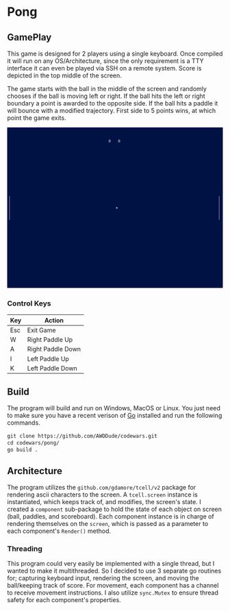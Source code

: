 # Pong

## GamePlay

This game is designed for 2 players using a single keyboard. Once compiled it will run on any OS/Architecture, since the only requirement is a TTY interface it can even be played via SSH on a remote system. Score is depicted in the top middle of the screen.

The game starts with the ball in the middle of the screen and randomly chooses if the ball is moving left or right. If the ball hits the left or right boundary a point is awarded to the opposite side. If the ball hits a paddle it will bounce with a modified trajectory. First side to 5 points wins, at which point the game exits.

![gameplay video](./pong_gameplay.gif)

### Control Keys

| Key | Action            |
|-----|-------------------|
| Esc | Exit Game         |
| W   | Right Paddle Up   |
| A   | Right Paddle Down |
| I   | Left Paddle Up    |
| K   | Left Paddle Down  |

## Build

The program will build and run on Windows, MacOS or Linux. You just need to make sure you have a recent verison of [Go](https://go.dev/dl/) installed and run the following commands.

```Shell
git clone https://github.com/AWDDude/codewars.git
cd codewars/pong/
go build .
```

## Architecture

The program utilizes the `github.com/gdamore/tcell/v2` package for rendering ascii characters to the screen. A `tcell.screen` instance is instantiated, which keeps track of, and modifies, the screen's state. I created a `component` sub-package to hold the state of each object on screen (ball, paddles, and scoreboard). Each component instance is in charge of rendering themselves on the `screen`, which is passed as a parameter to each component's `Render()` method.

### Threading

This program could very easily be implemented with a single thread, but I wanted to make it multithreaded. So I decided to use 3 separate go routines for; capturing keyboard input, rendering the screen, and moving the ball/keeping track of score. For movement, each component has a channel to receive movement instructions. I also utilize `sync.Mutex` to ensure thread safety for each component's properties.
